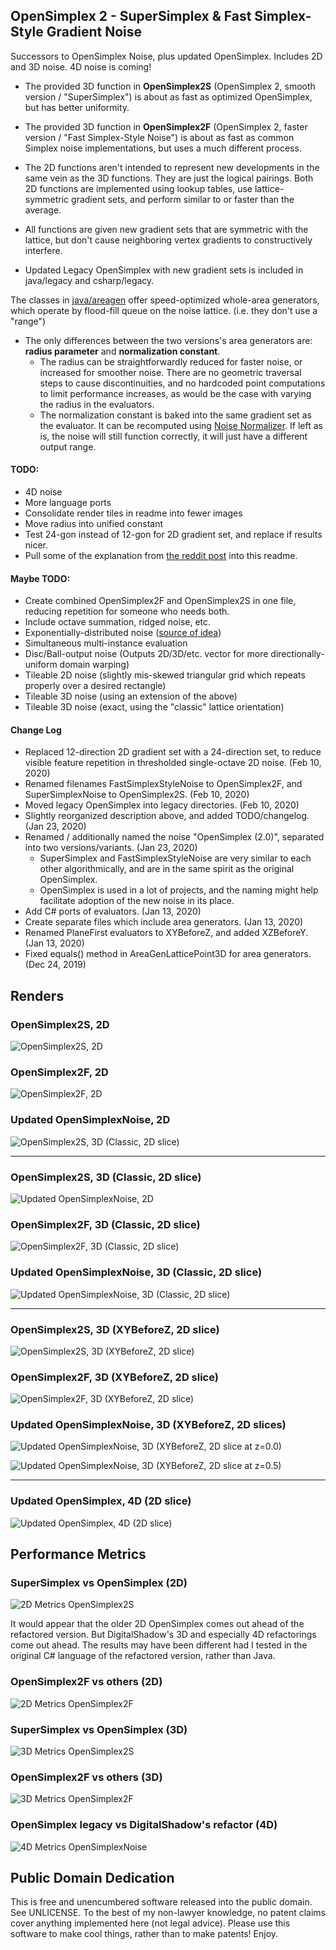 ## OpenSimplex 2 - SuperSimplex & Fast Simplex-Style Gradient Noise

Successors to OpenSimplex Noise, plus updated OpenSimplex. Includes 2D and 3D noise. 4D noise is coming!

* The provided 3D function in **OpenSimplex2S** (OpenSimplex 2, smooth version / "SuperSimplex") is about as fast as optimized OpenSimplex, but has better uniformity.

* The provided 3D function in **OpenSimplex2F** (OpenSimplex 2, faster version / "Fast Simplex-Style Noise") is about as fast as common Simplex noise implementations, but uses a much different process.

* The 2D functions aren't intended to represent new developments in the same vein as the 3D functions. They are just the logical pairings. Both 2D functions are implemented using lookup tables, use lattice-symmetric gradient sets, and perform similar to or faster than the average.

* All functions are given new gradient sets that are symmetric with the lattice, but don't cause neighboring vertex gradients to constructively interfere.

* Updated Legacy OpenSimplex with new gradient sets is included in java/legacy and csharp/legacy.

The classes in [java/areagen](https://github.com/KdotJPG/New-Simplex-Style-Gradient-Noise/tree/master/java/areagen) offer speed-optimized whole-area generators, which operate by flood-fill queue on the noise lattice. (i.e. they don't use a "range")

* The only differences between the two versions's area generators are: **radius parameter** and **normalization constant**.
  * The radius can be straightforwardly reduced for faster noise, or increased for smoother noise. There are no geometric traversal steps to cause discontinuities, and no hardcoded point computations to limit performance increases, as would be the case with varying the radius in the evaluators.
  * The normalization constant is baked into the same gradient set as the evaluator. It can be recomputed using [Noise Normalizer](https://github.com/KdotJPG/NoiseNormalizer). If left as is, the noise will still function correctly, it will just have a different output range.

#### TODO:

* 4D noise
* More language ports
* Consolidate render tiles in readme into fewer images
* Move radius into unified constant
* Test 24-gon instead of 12-gon for 2D gradient set, and replace if results nicer.
* Pull some of the explanation from [the reddit post](https://www.reddit.com/r/VoxelGameDev/comments/ee94wg/supersimplex_the_better_opensimplex_new_gradient/) into this readme.

#### Maybe TODO:

* Create combined OpenSimplex2F and OpenSimplex2S in one file, reducing repetition for someone who needs both.
* Include octave summation, ridged noise, etc.
* Exponentially-distributed noise ([source of idea](http://jcgt.org/published/0004/02/01/))
* Simultaneous multi-instance evaluation
* Disc/Ball-output noise (Outputs 2D/3D/etc. vector for more directionally-uniform domain warping)
* Tileable 2D noise (slightly mis-skewed triangular grid which repeats properly over a desired rectangle)
* Tileable 3D noise (using an extension of the above)
* Tileable 3D noise (exact, using the "classic" lattice orientation)

#### Change Log
* Replaced 12-direction 2D gradient set with a 24-direction set, to reduce visible feature repetition in thresholded single-octave 2D noise. (Feb 10, 2020)
* Renamed filenames FastSimplexStyleNoise to OpenSimplex2F, and SuperSimplexNoise to OpenSimplex2S. (Feb 10, 2020)
* Moved legacy OpenSimplex into legacy directories. (Feb 10, 2020)
* Slightly reorganized description above, and added TODO/changelog. (Jan 23, 2020)
* Renamed / additionally named the noise "OpenSimplex (2.0)", separated into two versions/variants. (Jan 23, 2020)
  * SuperSimplex and FastSimplexStyleNoise are very similar to each other algorithmically, and are in the same spirit as the original OpenSimplex.
  * OpenSimplex is used in a lot of projects, and the naming might help facilitate adoption of the new noise in its place.
* Add C# ports of evaluators. (Jan 13, 2020)
* Create separate files which include area generators. (Jan 13, 2020)
* Renamed PlaneFirst evaluators to XYBeforeZ, and added XZBeforeY. (Jan 13, 2020)
* Fixed equals() method in AreaGenLatticePoint3D for area generators. (Dec 24, 2019)

## Renders

### OpenSimplex2S, 2D

![OpenSimplex2S, 2D](images/ssn2.png?raw=true)

### OpenSimplex2F, 2D

![OpenSimplex2F, 2D](images/fssn2.png?raw=true)

### Updated OpenSimplexNoise, 2D

![OpenSimplex2S, 3D (Classic, 2D slice)](images/osn2.png?raw=true)

---

### OpenSimplex2S, 3D (Classic, 2D slice)

![Updated OpenSimplexNoise, 2D](images/ssn3c.png?raw=true)

### OpenSimplex2F, 3D (Classic, 2D slice)

![OpenSimplex2F, 3D (Classic, 2D slice)](images/fssn3c.png?raw=true)

### Updated OpenSimplexNoise, 3D (Classic, 2D slice)

![Updated OpenSimplexNoise, 3D (Classic, 2D slice)](images/osn3c.png?raw=true)

---

### OpenSimplex2S, 3D (XYBeforeZ, 2D slice)

![OpenSimplex2S, 3D (XYBeforeZ, 2D slice)](images/ssn3pf.png?raw=true)

### OpenSimplex2F, 3D (XYBeforeZ, 2D slice)

![OpenSimplex2F, 3D (XYBeforeZ, 2D slice)](images/fssn3pf.png?raw=true)

### Updated OpenSimplexNoise, 3D (XYBeforeZ, 2D slices)

![Updated OpenSimplexNoise, 3D (XYBeforeZ, 2D slice at z=0.0)](images/osn3pfa.png?raw=true)

![Updated OpenSimplexNoise, 3D (XYBeforeZ, 2D slice at z=0.5)](images/osn3pfb.png?raw=true)

---

### Updated OpenSimplex, 4D (2D slice)

![Updated OpenSimplex, 4D (2D slice)](images/osn4.png?raw=true)


## Performance Metrics

### SuperSimplex vs OpenSimplex (2D)

![2D Metrics OpenSimplex2S](images/metrics_ssn2.png?raw=true)

It would appear that the older 2D OpenSimplex comes out ahead of the refactored version. But DigitalShadow's 3D and especially 4D refactorings come out ahead. The results may have been different had I tested in the original C# language of the refactored version, rather than Java.

### OpenSimplex2F vs others (2D)

![2D Metrics OpenSimplex2F](images/metrics_fssn2.png?raw=true)

### SuperSimplex vs OpenSimplex (3D)

![3D Metrics OpenSimplex2S](images/metrics_ssn3.png?raw=true)

### OpenSimplex2F vs others (3D)

![3D Metrics OpenSimplex2F](images/metrics_fssn3.png?raw=true)

### OpenSimplex legacy vs DigitalShadow's refactor (4D)

![4D Metrics OpenSimplexNoise](images/metrics_osn4.png?raw=true)


## Public Domain Dedication

This is free and unencumbered software released into the public domain. See UNLICENSE. To the best of my non-lawyer knowledge, no patent claims cover anything implemented here (not legal advice). Please use this software to make cool things, rather than to make patents! Enjoy.
